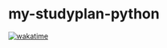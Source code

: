 # my-studyplan-python
[![wakatime](https://wakatime.com/badge/github/lucvieirasi/my-studyplan-python.svg)](https://wakatime.com/badge/github/lucvieirasi/my-studyplan-python)
